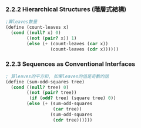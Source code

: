 ### 2.2.2 Hierarchical Structures (階層式結構)

```scheme
;算leaves數量
(define (count-leaves x)
  (cond ((null? x) 0)
        ((not (pair? x)) 1)
        (else (+ (count-leaves (car x))
                 (count-leaves (cdr x))))))
```

### 2.2.3 Sequences as Conventional Interfaces

```scheme
; 算leaves的平方和, 如果leaves的值是奇數的話
(define (sum-odd-squares tree)
  (cond ((null? tree) 0)
        ((not (pair? tree))
         (if (odd? tree) (square tree) 0))
        (else (+ (sum-odd-squares 
                  (car tree))
                 (sum-odd-squares 
                  (cdr tree))))))
```

